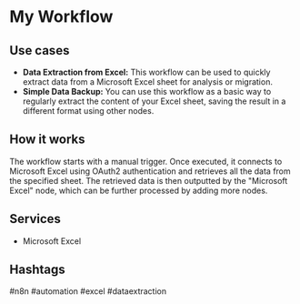 # My Workflow

## Use cases

*   **Data Extraction from Excel:** This workflow can be used to quickly extract data from a Microsoft Excel sheet for analysis or migration.
*   **Simple Data Backup:** You can use this workflow as a basic way to regularly extract the content of your Excel sheet, saving the result in a different format using other nodes.

## How it works

The workflow starts with a manual trigger. Once executed, it connects to Microsoft Excel using OAuth2 authentication and retrieves all the data from the specified sheet. The retrieved data is then outputted by the "Microsoft Excel" node, which can be further processed by adding more nodes.

## Services

*   Microsoft Excel

## Hashtags

#n8n #automation #excel #dataextraction
